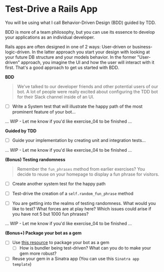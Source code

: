 # Test-Drive a Rails App

You will be using what I call Behavior-Driven Design (BDD) guided by TDD.

BDD is more of a team philosophy, but you can use its essence to develop your
applications as an individual developer.

Rails apps are often designed in one of 2 ways: User-driven or business-logic-driven. In the latter approach you start your design with looking at your future DB structure and your models behavior. In the former "User-driven" approach, you imagine the UI and how the user will interact with it first. That's a good approach to get us started with BDD.

**BDD**

> We've talked to our developer friends and other potential users of our bot. A
lot of people were really excited about configuring the TDD bot for their Slack
channel inside of an UI.

- [ ] Write a System test that will illustrate the happy path of the most prominent feature of your bot...

... WIP - Let me know if you'd like exercise_04 to be finished ...

**Guided by TDD**

- [ ] Guide your implementation by creating unit and integration tests...

... WIP - Let me know if you'd like exercise_04 to be finished ...

**(Bonus) Testing randomness**

> Remember the `fun_phrases` method from earlier exercises? You decide to reuse
on your homepage to display a fun phrase for visitors.

- [ ] Create another system test for the happy path

- [ ] Test-drive the creation of a `self.random_fun_phrase` method

- [ ] You are getting into the realms of testing randomness. What would you like
to test? What forces are at play here? Which issues could arise if you have not
5 but 1000 fun phrases?

... WIP - Let me know if you'd like exercise_04 to be finished ...

**(Bonus+) Package your bot as a gem**

- [ ] Use [this resource]() to package your bot as a gem
  - [ ] How is bundler being test-driven? What can you do to make your gem more
  robust?

- [ ] Reuse your gem in a Sinatra app (You can use this `Sinatra app template`)
